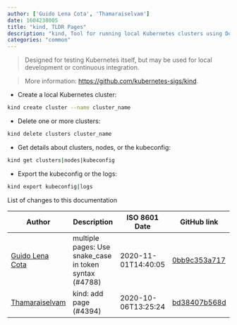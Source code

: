 ```yaml
---
author: ['Guido Lena Cota', 'Thamaraiselvam']
date: 1604238005
title: "kind, TLDR Pages"
description: "kind, Tool for running local Kubernetes clusters using Docker container 'nodes'."
categories: "common"
---
```

> Designed for testing Kubernetes itself, but may be used for local development or continuous integration.

> More information: <https://github.com/kubernetes-sigs/kind>.

- Create a local Kubernetes cluster:

```bash
kind create cluster --name cluster_name
```

- Delete one or more clusters:

```bash
kind delete clusters cluster_name
```

- Get details about clusters, nodes, or the kubeconfig:

```bash
kind get clusters|nodes|kubeconfig
```

- Export the kubeconfig or the logs:

```bash
kind export kubeconfig|logs
```
List of changes to this documentation


Author | Description | ISO 8601 Date | GitHub link
------|-----|-----|-----
[Guido Lena Cota](mailto:guido.lenacota@gmail.com) | multiple pages: Use snake_case in token syntax (#4788) | 2020-11-01T14:40:05 | [0bb9c353a717](https://github.com/tldr-pages/tldr/commit/0bb9c353a717513283f8cda8493e5370ca47219a)
[Thamaraiselvam](mailto:thamaraiselvam@live.com) | kind: add page (#4394) | 2020-10-06T13:25:24 | [bd38407b568d](https://github.com/tldr-pages/tldr/commit/bd38407b568d114b847e3ec2091f88bc90ea6585)

